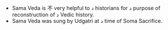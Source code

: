 - Sama Veda is 不 very helpful to د historians for د purpose of reconstruction of د Vedic history.
- Sama Veda was sung by Udgatri at د time of Soma Sacrifice.
